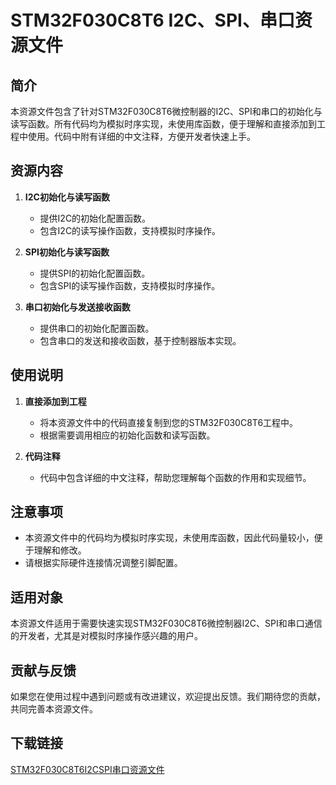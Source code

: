 # STM32F030C8T6 I2C、SPI、串口资源文件

## 简介

本资源文件包含了针对STM32F030C8T6微控制器的I2C、SPI和串口的初始化与读写函数。所有代码均为模拟时序实现，未使用库函数，便于理解和直接添加到工程中使用。代码中附有详细的中文注释，方便开发者快速上手。

## 资源内容

1. **I2C初始化与读写函数**
   - 提供I2C的初始化配置函数。
   - 包含I2C的读写操作函数，支持模拟时序操作。

2. **SPI初始化与读写函数**
   - 提供SPI的初始化配置函数。
   - 包含SPI的读写操作函数，支持模拟时序操作。

3. **串口初始化与发送接收函数**
   - 提供串口的初始化配置函数。
   - 包含串口的发送和接收函数，基于控制器版本实现。

## 使用说明

1. **直接添加到工程**
   - 将本资源文件中的代码直接复制到您的STM32F030C8T6工程中。
   - 根据需要调用相应的初始化函数和读写函数。

2. **代码注释**
   - 代码中包含详细的中文注释，帮助您理解每个函数的作用和实现细节。

## 注意事项

- 本资源文件中的代码均为模拟时序实现，未使用库函数，因此代码量较小，便于理解和修改。
- 请根据实际硬件连接情况调整引脚配置。

## 适用对象

本资源文件适用于需要快速实现STM32F030C8T6微控制器I2C、SPI和串口通信的开发者，尤其是对模拟时序操作感兴趣的用户。

## 贡献与反馈

如果您在使用过程中遇到问题或有改进建议，欢迎提出反馈。我们期待您的贡献，共同完善本资源文件。

## 下载链接

[STM32F030C8T6I2CSPI串口资源文件](https://pan.quark.cn/s/6b9fb891ac93)
